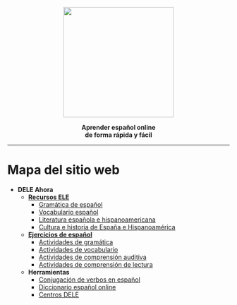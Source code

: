 <p align="center"><img align="center" width="250" src="https://cdn.deleahora.com/assets/images/logo-color-whitebg_social.png"/></p>
<p align="center">
  <b>Aprender español online<br>de forma rápida y fácil</b>
</p>

---

# Mapa del sitio web

- **DELE Ahora**
  - **[Recursos ELE](https://deleahora.com/blog)**
    - [Gramática de español](https://deleahora.com/blog/gramatica) 
    - [Vocabulario español](https://deleahora.com/blog/vocabulario)
    - [Literatura española e hispanoamericana](https://deleahora.com/blog/literatura)
    - [Cultura e historia de España e Hispanoamérica](https://deleahora.com/blog/cultura-e-historia)
  - **[Ejercicios de español](https://deleahora.com/actividades)**
    - [Actividades de gramática](https://deleahora.com/actividades/gramatica)
    - [Actividades de vocabulario](https://deleahora.com/actividades/vocabulario)
    - [Actividades de comprensión auditiva](https://deleahora.com/actividades/comprension-auditiva)
    - [Actividades de comprensión de lectura](https://deleahora.com/actividades/comprension-de-lectura)
  - **Herramientas**
    - [Conjugación de verbos en español](https://deleahora.com/conjugacion)
    - [Diccionario español online](https://deleahora.com/diccionario)
    - [Centros DELE](https://deleahora.com/centros-dele)
